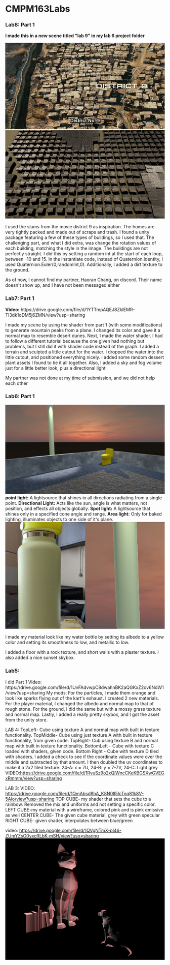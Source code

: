 # CMPM163Labs
<h3>Lab8: Part 1</h3>
<b> I made this in a new scene titled "lab 9" in my lab 6 project folder</b>

![](images/district9.jpg)
![](images/slums.png)

<p>I used the slums from the movie district 9 as inspiration. The homes are very tightly packed and made out of scraps and trash. I found a unity package featuring a few of these types of buildings, so I used that. The challenging part, and what I did extra, was change the rotation values of each building, matching the style in the image. The buildings are not perfectly straight. I did this by setting a random int at the start of each loop, between -10 and 15. In the instantiate code, instead of Quaternion.Identity, I used Quaternion.Euler(0,randomInt,0). Additionally, I added a dirt texture to the ground.</p>
<p> As of now, I cannot find my partner, Haoran Chang, on discord. Their name doesn't show up, and I have not been messaged either</p>

<h3>Lab7: Part 1</h3>
<b>Video:</b> https://drive.google.com/file/d/1YTTmpAQEJ8ZklEMR-Tl3dk1oDM5j6ZMN/view?usp=sharing
<p>I made my scene by using the shader from part 1 (with some modifications) to generate mountain peaks from a plane. I changed its color and gave it a normal map to resemble desert dunes. Next, I made the water shader. I had to follow a different tutorial because the one given had nothing but problems, but I still did it with shader code instead of the graph. I added a terrain and sculpted a little cutout for the water. I dropped the water into the little cutout, and positioned everything nicely. I added some random dessert plant assets I found to tie it all together. Also, I added a sky and fog volume just for a little better look, plus a directional light</p>
<p> My partner was not done at my time of submission, and we did not help each other </p>

<h3>Lab6: Part 1</h3>

![](images/labss.png)
<b>point light:</b> A lightsource that shines in all directions radiating from a single point. <b>Directional Light:</b> Acts like the sun, angle is what matters, not position, and effects all objects globally. <b>Spot light:</b> A lightsource that shines only in a specified cone angle and range. <b>Area light:</b> Only for baked lighting, illuminates objects to one side of it's plane.
![](images/comparison.png)
<p>I made my material look like my water bottle by setting its albedo to a yellow color and setting its smoothness to low, and metallic to low.</p>
  <p>I added a floor with a rock texture, and short walls with a plaster texture. I also added a nice sunset skybox.</p>
  





<h3>Lab5: </h3>
I did Part 1
Video: https://drive.google.com/file/d/1UvFAdvwpC8dwahnBK2aQGKxZ2ov6NdW1/view?usp=sharing
My mods: For the particles, I made them orange and look like sparks flying out of the kart's exhaust. I created 2 new materials. For the player material, I changed the albedo and normal map to that of rough stone. For the ground, I did the same but with a mossy grass texture and normal map. Lastly, I added a really pretty skybox, and I got the asset from the unity store.


LAB 4: TopLeft- Cube using texture A and normal map with built in texture functionality. 
TopMiddle- Cube using just texture A with built in texture functionality, from given code.
TopRight- Cub using texture B and normal map with built in texture functionality.
BottomLeft - Cube with texture C loaded with shaders, given code.
Bottom Right - Cube with texture D tiled with shaders. I added a check to see if the coordinate values were over the middle and subtracted by that amount. I then doubled the uv coordinates to make it a 2x2 tiled texture.
24-A: x = 7U, 24-B: y = 7-7V, 24-C: Light grey
VIDEO:https://drive.google.com/file/d/1RvuSz9o2xQiWncCKeKBGSXwGVEGxRmmm/view?usp=sharing


LAB 3:
  VIDEO: https://drive.google.com/file/d/1QmAbsd8bA_K8N0Il5IcTnq81k8V-5Alo/view?usp=sharing
 TOP CUBE- my shader that sets the cube to a rainbow. Removed the mix and uniforms and not setting a specific color.
  LEFT CUBE-my material with a wireframe, colored pink and is pink emissive as well
  CENTER CUBE- The given cube material, grey with green specular
  RIGHT CUBE- given shader, interpolates between blue/green



video: https://drive.google.com/file/d/1QVgNTmX-pl46-ZUmYZsG0yxcRLbK-mSH/view?usp=sharing
![](images/lab2part2.png)
